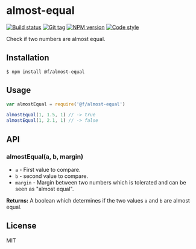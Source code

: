 
# almost-equal

[![Build status][travis-image]][travis-url]
[![Git tag][git-image]][git-url]
[![NPM version][npm-image]][npm-url]
[![Code style][standard-image]][standard-url]

Check if two numbers are almost equal.

## Installation

    $ npm install @f/almost-equal

## Usage

```js
var almostEqual = require('@f/almost-equal')

almostEqual(1, 1.5, 1) // -> true
almostEqual(1, 2.1, 1) // -> false
```

## API

### almostEqual(a, b, margin)

- `a` - First value to compare.
- `b` - second value to compare.
- `margin` - Margin between two numbers which is tolerated and can be seen as "almost equal".

**Returns:** A boolean which determines if the two values `a` and `b` are almost equal.

## License

MIT

[travis-image]: https://img.shields.io/travis/micro-js/almost-equal.svg?style=flat-square
[travis-url]: https://travis-ci.org/micro-js/almost-equal
[git-image]: https://img.shields.io/github/tag/micro-js/almost-equal.svg?style=flat-square
[git-url]: https://github.com/micro-js/almost-equal
[standard-image]: https://img.shields.io/badge/code%20style-standard-brightgreen.svg?style=flat-square
[standard-url]: https://github.com/feross/standard
[npm-image]: https://img.shields.io/npm/v/@f/almost-equal.svg?style=flat-square
[npm-url]: https://npmjs.org/package/@f/almost-equal

